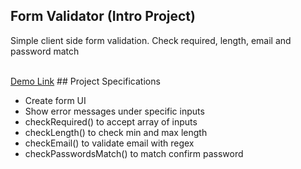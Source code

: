 ## Form Validator (Intro Project)

Simple client side form validation. Check required, length, email and password match

<br>
<a href="http://mstechlabs.com/vanilla/formvalidator/" target="_blank">Demo Link</a>
## Project Specifications

- Create form UI
- Show error messages under specific inputs
- checkRequired() to accept array of inputs
- checkLength() to check min and max length
- checkEmail() to validate email with regex
- checkPasswordsMatch() to match confirm password
